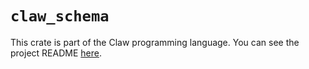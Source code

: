# `claw_schema`

This crate is part of the Claw programming language. You can see the project README [here](https://github.com/BD103/Claw).
